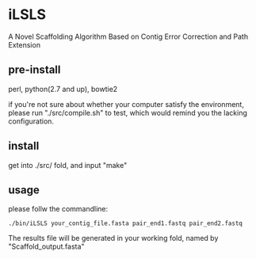 # iLSLS
A Novel Scaffolding Algorithm Based on Contig Error Correction and Path Extension

## pre-install

perl, python(2.7 and up), bowtie2

if you're not sure about whether your computer satisfy the environment, please run "./src/compile.sh" to test, which would remind you the lacking configuration.

## install

get into ./src/ fold, and input "make"

## usage

please follw the commandline:

```
./bin/iLSLS your_contig_file.fasta pair_end1.fastq pair_end2.fastq
```

The results file will be generated in your working fold, named by "Scaffold_output.fasta"